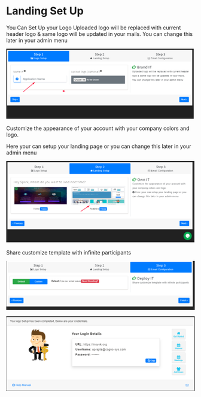 # Landing Set Up

You Can Set Up your Logo Uploaded logo will be replaced with current header logo & same logo will be updated in your mails. You can change this later in your admin menu

![](../.gitbook/assets/image%20%28541%29.png)

Customize the appearance of your account with your company colors and logo.

 Here your can setup your landing page or you can change this later in your admin menu

![](../.gitbook/assets/image%20%28542%29.png)

Share customize template with infinite participants

![](../.gitbook/assets/image%20%28540%29.png)

![](../.gitbook/assets/image%20%28283%29.png)

